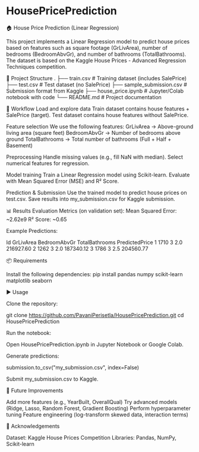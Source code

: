 # HousePricePrediction
🏠 House Price Prediction (Linear Regression)

This project implements a Linear Regression model to predict house prices based on features such as square footage (GrLivArea), number of bedrooms (BedroomAbvGr), and number of bathrooms (TotalBathrooms).
The dataset is based on the Kaggle House Prices - Advanced Regression Techniques competition.

📂 Project Structure
.
├── train.csv              # Training dataset (includes SalePrice)
├── test.csv               # Test dataset (no SalePrice)
├── sample_submission.csv  # Submission format from Kaggle
├── house_price.ipynb      # Jupyter/Colab notebook with code
└── README.md              # Project documentation

🚀 Workflow
Load and explore data
Train dataset contains house features + SalePrice (target).
Test dataset contains house features without SalePrice.

Feature selection
We use the following features:
GrLivArea → Above-ground living area (square feet)
BedroomAbvGr → Number of bedrooms above ground
TotalBathrooms → Total number of bathrooms (Full + Half + Basement)

Preprocessing
Handle missing values (e.g., fill NaN with median).
Select numerical features for regression.

Model training
Train a Linear Regression model using Scikit-learn.
Evaluate with Mean Squared Error (MSE) and R² Score.

Prediction & Submission
Use the trained model to predict house prices on test.csv.
Save results into my_submission.csv for Kaggle submission.

📊 Results
Evaluation Metrics (on validation set):
Mean Squared Error: ~2.62e9
R² Score: ~0.65

Example Predictions:

Id   GrLivArea  BedroomAbvGr  TotalBathrooms   PredictedPrice
1    1710       3             2.0             216927.60
2    1262       3             2.0             187340.12
3    1786       3             2.5             204560.77

📦 Requirements

Install the following dependencies:
pip install pandas numpy scikit-learn matplotlib seaborn

▶️ Usage

Clone the repository:

git clone https://github.com/PavaniPerisetla/HousePricePrediction.git
cd HousePricePrediction


Run the notebook:

Open HousePricePrediction.ipynb in Jupyter Notebook or Google Colab.

Generate predictions:

submission.to_csv("my_submission.csv", index=False)

Submit my_submission.csv to Kaggle.

📌 Future Improvements

Add more features (e.g., YearBuilt, OverallQual)
Try advanced models (Ridge, Lasso, Random Forest, Gradient Boosting)
Perform hyperparameter tuning
Feature engineering (log-transform skewed data, interaction terms)

🏅 Acknowledgements

Dataset: Kaggle House Prices Competition
Libraries: Pandas, NumPy, Scikit-learn
